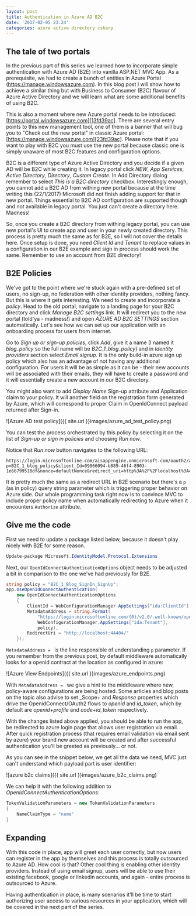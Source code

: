 ```yaml
---
layout: post
title: Authentication in Azure AD B2C
date: '2017-02-05 23:24'
categories: azure active directory csharp
---
```


## The tale of two portals

In the previous part of this series we learned how to incorporate simple authentication with Azure AD (B2E) into vanilla ASP.NET MVC App. As a prerequisite, we had to create a bunch of entities in Azure Portal (https://manage.windowsazure.com). In this blog post I will show how to achieve a similar thing but with Business to Consumer (B2C) flavour of Azure Active Directory and we will learn what are some additional benefits of using B2C.

This is also a moment where new Azure portal needs to be introduced: [https://portal.windowsazure.com][13fd39ac]. There are several entry points to this new management tool, one of them is a banner that will bug you to "Check out the new portal" in classic Azure portal: [https://manage.windowsazure.com][23fd39ac]. Please note that if you want to play with B2C you must use the new portal because classic one is simply unaware of most B2C features and configuration options.

[13fd39ac]: https://portal.windowsazure.com "new azure portal"
[23fd39ac]: https://manage.windowsazure.com "classic azure portal"

B2C is a different type of Azure Active Directory and you decide if a given AD will be B2C while creating it. In legacy portal click _NEW_, _App Services_, _Active Directory_, _Directory_, _Custom Create_. In Add Directory dialog remember to select _This is a B2C directory_ checkbox. Interestingly enough, you cannot add a B2C AD from withing new portal because at the time writing this (22/1/2017) Microsoft did not finish adding support for that in new portal. Things essential to B2C AD configuration are supported though and not available in legacy portal. You just can't create a directory here. Madness!

So, once you create a B2C directory from withing legacy portal, you can use new portal's UI to create app and user in your newly created directory. This process is pretty much the same as for B2E, so I will not cover the details here. Once setup is done, you need _Client Id_ and _Tenant_ to replace values in a configuration in our B2E example and sign in process should work the same. Remember to use an account from B2E directory!

## B2E Policies

We've got to the point where we're stuck again with a pre-defined set of users, no sign-up, no federation with other identity providers, nothing fancy. But this is where it gets interesting. We need to create and incorporate a _policy_. Head to the old portal, navigate to a landing page for your B2C directory and click _Manage B2C settings_ link. It will redirect you to the new portal (told'ya - madness!) and open _AZURE AD B2C SETTINGS_ section automatically. Let's see how we can set up our application with an onboarding process for users from internet.

Go to _Sign up or sign-up policies_, click _Add_, give it a name (I named it _blog_policy_ so the full name will be _B2C_1_blog_policy_) and in _Identity providers_ section select _Email signup_. It is the only build-in azure sign up policy which also has an advantage of not having any additional configuration. For users it will be as simple as it can be - their new accounts will be associated with their emails, they will have to create a password and it will essentially create a new account in our B2C directory.

You might also want to add _Display Name_ Sign-up attribute and Application claim to your policy. It will another field on the registration form generated by Azure, which will correspond to proper Claim in OpenIdConnect payload returned after Sign-in.

![Azure AD test policy]({{ site.url }}images/azure_ad_test_policy.png)

You can test the process orchestrated by this policy by selecting it on the list of _Sign-up or sign in policies_ and choosing _Run now_.

Notice that _Run now_ button navigates to the following URL:

```
https://login.microsoftonline.com/aisappengine.onmicrosoft.com/oauth2/authorize?p=B2C_1_blog_policy&client_Id=09866094-b889-46f4-8903-1e66799518df&nonce=defaultNonce&redirect_uri=http%3A%2F%2Flocalhost%3A44404%2F&scope=openid&response_type=id_token&prompt=login
```

It is pretty much the same as a redirect URL in B2E scenario but there's a `p` (as in policy) query string parameter which is triggering proper behavior on Azure side. Our whole programming task right now is to convince MVC to include proper policy name when automatically redirecting to Azure when it encounters `Authorize` attribute.

## Give me the code

First we need to update a package listed below, because it doesn't play nicely with B2E for some reason.

```powershell
Update-package Microsoft.IdentityModel.Protocol.Extensions
```

Next, our `OpenIdConnectAuthenticationOptions` object needs to be adjusted a bit in comparison to the one we've had previously for B2E.

```csharp
string policy = "B2C_1_Blog_SignIn_SignUp";
app.UseOpenIdConnectAuthentication(
    new OpenIdConnectAuthenticationOptions
    {
        ClientId = WebConfigurationManager.AppSettings["ida:ClientId"],
        MetadataAddress = string.Format(
            "https://login.microsoftonline.com/{0}/v2.0/.well-known/openid-configuration?p={1}",
            WebConfigurationManager.AppSettings["ida:Tenant"],
            policy),
        RedirectUri = "http://localhost:44404/"
    });
```

`MetadataAddress = ` is the line responsible of understanding `p` parameter. If you remember from the previous post, by default middleware automatically looks for a openid contract at the location as configured in azure:

![Azure View Endpoints]({{ site.url }}images/azure_endpoints.png)

With `MetadataAddress = ` we give a hint to the middleware where new, policy-aware configurations are being hosted.
Some articles and blog posts on the topic also advise to set _Scope+ and _Response_ properties which drive the OpenidConnect/OAuth2 flows to _openid_ and _id_token_, which by default are _openid+profile_ and _code+id_token_ respectively.

With the changes listed above applied, you should be able to run the app, be redirected to azure login page that allows user registration via email. After quick registration process (that requires email validation via email sent by azure) your brand new account will be created and after successful authentication you'll be greeted as previously... or not.

As you can see in the snippet below, we get all the data we need, MVC just can't understand which payload part is user identifier:

![azure b2c claims]({{ site.url }}images/azure_b2c_claims.png)

 We can help it with the following addition to _OpenIdConnectAuthenticationOptions_:

```csharp
TokenValidationParameters = new TokenValidationParameters
{
    NameClaimType = "name"
}
```

## Expanding

With this code in place, app will greet each user correctly, but now users can register in the app by themselves and this process is totally outsourced to Azure AD. How cool is that? Other cool thing is enabling other identity providers. Instead of using email signup, users will be able to use their existing facebook, google or linkedin accounts, and again - entire process is outsourced to Azure.

Having authentication in place, is many scenarios it'll be time to start authorizing user access to various resources in your application, which will be covered in the next part of the series.
